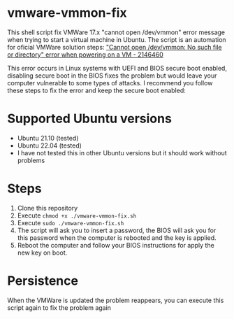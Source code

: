 # vmware-vmmon-fix
This shell script fix VMWare 17.x "cannot open /dev/vmmon" error message when trying to start a virtual machine in Ubuntu.
The script is an automation for oficial VMWare solution steps: ["Cannot open /dev/vmmon: No such file or directory" error when powering on a VM - 2146460](https://kb.vmware.com/s/article/2146460)

This error occurs in Linux systems with UEFI and BIOS secure boot enabled, disabling secure boot in the BIOS fixes the problem but would leave your computer vulnerable to some types of attacks.
I recommend you follow these steps to fix the error and keep the secure boot enabled:

# Supported Ubuntu versions
- Ubuntu 21.10 (tested)
- Ubuntu 22.04 (tested)
- I have not tested this in other Ubuntu versions but it should work without problems

# Steps
1. Clone this repository
2. Execute `chmod +x ./vmware-vmmon-fix.sh`
3. Execute `sudo ./vmware-vmmon-fix.sh`
4. The script will ask you to insert a password, the BIOS will ask you for this password when the computer is rebooted and the key is applied.
5. Reboot the computer and follow your BIOS instructions for apply the new key on boot.

# Persistence
When the VMWare is updated the problem reappears, you can execute this script again to fix the problem again
